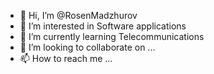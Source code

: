 - 👋 Hi, I’m @RosenMadzhurov
- 👀 I’m interested in Software applications
- 🌱 I’m currently learning Telecommunications
- 💞️ I’m looking to collaborate on ...
- 📫 How to reach me ...

<!---
RosenMad/RosenMad is a ✨ special ✨ repository because its `README.md` (this file) appears on your GitHub profile.
You can click the Preview link to take a look at your changes.
--->
